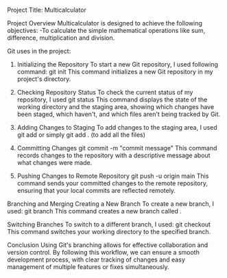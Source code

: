 Project Title: Multicalculator

Project Overview
Multicalculator is designed to achieve the following objectives:
-To calculate the simple mathematical operations like sum, difference, multiplication and division.

Git uses in the project:

1. Initializing the Repository
To start a new Git repository, I used following command:
git init
This command initializes a new Git repository in my project's directory.

2. Checking Repository Status
To check the current status of my repository, I used 
git status
This command displays the state of the working directory and the staging area, showing which changes have been staged, which haven't, and which files aren't being tracked by Git.

3. Adding Changes to Staging
To add changes to the staging area, I used
git add <filename> or simply git add . (to add all the files)


4. Committing Changes
git commit -m "commit message"
This command records changes to the repository with a descriptive message about what changes were made.

5. Pushing Changes to Remote Repository
git push -u origin main
This command sends your committed changes to the remote repository, ensuring that your local commits are reflected remotely.

Branching and Merging
Creating a New Branch
To create a new branch, I used:
git branch <branch-name>
This command creates a new branch called <branch-name>.

Switching Branches
To switch to a different branch, I used:
git checkout <branch-name>
This command switches your working directory to the specified branch.


Conclusion
Using Git's branching allows for effective collaboration and version control. By following this workflow, we can ensure a smooth development process, with clear tracking of changes and easy management of multiple features or fixes simultaneously.
